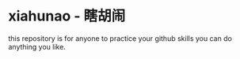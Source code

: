 # xiahunao - 瞎胡闹
this repository is for anyone to practice your github skills
you can do anything you like.
